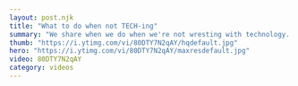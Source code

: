 ```yaml
---
layout: post.njk
title: "What to do when not TECH-ing"
summary: "We share when we do when we're not wresting with technology. Share with us what you're doing when you're not coding, tech-ing, azure-ing, etc."
thumb: "https://i.ytimg.com/vi/80DTY7N2qAY/hqdefault.jpg"
hero: "https://i.ytimg.com/vi/80DTY7N2qAY/maxresdefault.jpg"
video: 80DTY7N2qAY
category: videos
---
```

